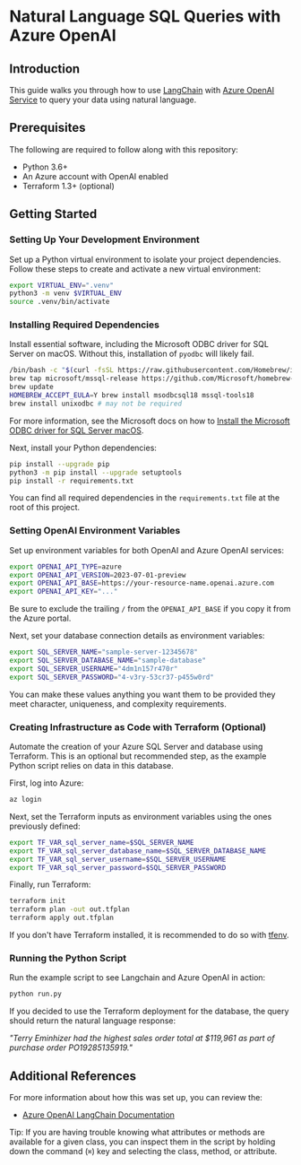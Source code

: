 # Natural Language SQL Queries with Azure OpenAI

## Introduction

This guide walks you through how to use [LangChain](https://www.langchain.com/) with [Azure OpenAI Service](https://learn.microsoft.com/en-us/azure/ai-services/openai/overview) to query your data using natural language.

## Prerequisites

The following are required to follow along with this repository:

- Python 3.6+
- An Azure account with OpenAI enabled
- Terraform 1.3+ (optional)

## Getting Started

### Setting Up Your Development Environment

Set up a Python virtual environment to isolate your project dependencies. Follow these steps to create and activate a new virtual environment:

```bash
export VIRTUAL_ENV=".venv"
python3 -m venv $VIRTUAL_ENV
source .venv/bin/activate
```

### Installing Required Dependencies

Install essential software, including the Microsoft ODBC driver for SQL Server on macOS.  Without this, installation of `pyodbc` will likely fail.

```bash
/bin/bash -c "$(curl -fsSL https://raw.githubusercontent.com/Homebrew/install/master/install.sh)"
brew tap microsoft/mssql-release https://github.com/Microsoft/homebrew-mssql-release
brew update
HOMEBREW_ACCEPT_EULA=Y brew install msodbcsql18 mssql-tools18
brew install unixodbc # may not be required
```

For more information, see the Microsoft docs on how to [Install the Microsoft ODBC driver for SQL Server macOS](https://learn.microsoft.com/en-us/sql/connect/odbc/linux-mac/install-microsoft-odbc-driver-sql-server-macos?view=sql-server-ver16).

Next, install your Python dependencies:

```bash
pip install --upgrade pip
python3 -m pip install --upgrade setuptools
pip install -r requirements.txt
```

You can find all required dependencies in the `requirements.txt` file at the root of this project.

### Setting OpenAI Environment Variables

Set up environment variables for both OpenAI and Azure OpenAI services:

```bash
export OPENAI_API_TYPE=azure
export OPENAI_API_VERSION=2023-07-01-preview
export OPENAI_API_BASE=https://your-resource-name.openai.azure.com
export OPENAI_API_KEY="..."
```

Be sure to exclude the trailing `/` from the `OPENAI_API_BASE` if you copy it from the Azure portal.

Next, set your database connection details as environment variables:

```bash
export SQL_SERVER_NAME="sample-server-12345678"
export SQL_SERVER_DATABASE_NAME="sample-database"
export SQL_SERVER_USERNAME="4dm1n157r470r"
export SQL_SERVER_PASSWORD="4-v3ry-53cr37-p455w0rd"
```

You can make these values anything you want them to be provided they meet character, uniqueness, and complexity requirements.

### Creating Infrastructure as Code with Terraform (Optional)

Automate the creation of your Azure SQL Server and database using Terraform. This is an optional but recommended step, as the example Python script relies on data in this database.

First, log into Azure:

```bash
az login
```

Next, set the Terraform inputs as environment variables using the ones previously defined:

```bash
export TF_VAR_sql_server_name=$SQL_SERVER_NAME
export TF_VAR_sql_server_database_name=$SQL_SERVER_DATABASE_NAME
export TF_VAR_sql_server_username=$SQL_SERVER_USERNAME
export TF_VAR_sql_server_password=$SQL_SERVER_PASSWORD
```

Finally, run Terraform:

```bash
terraform init
terraform plan -out out.tfplan
terraform apply out.tfplan
```

If you don't have Terraform installed, it is recommended to do so with [tfenv](https://github.com/tfutils/tfenv).

### Running the Python Script

Run the example script to see Langchain and Azure OpenAI in action:

```bash
python run.py
```

If you decided to use the Terraform deployment for the database, the query should return the natural language response:

*"Terry Eminhizer had the highest sales order total at $119,961 as part of purchase order PO19285135919."*

## Additional References

For more information about how this was set up, you can review the:

- [Azure OpenAI LangChain Documentation](https://python.langchain.com/docs/integrations/llms/azure_openai)

Tip: If you are having trouble knowing what attributes or methods are available for a given class, you can inspect them in the script by holding down the command (`⌘`) key and selecting the class, method, or attribute.
